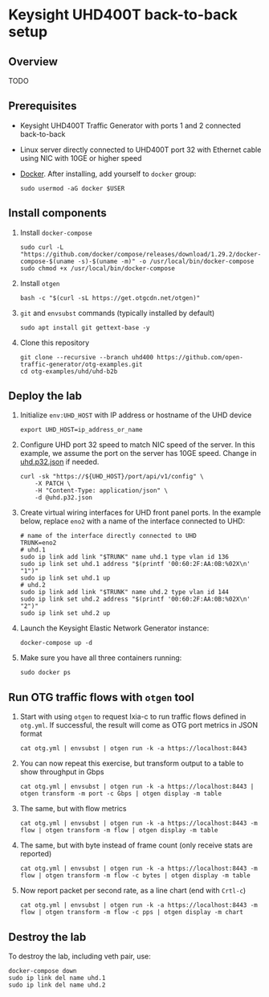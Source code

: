 # Keysight UHD400T back-to-back setup

## Overview
TODO

## Prerequisites

* Keysight UHD400T Traffic Generator with ports 1 and 2 connected back-to-back
* Linux server directly connected to UHD400T port 32 with Ethernet cable using NIC with 10GE or higher speed
* [Docker](https://docs.docker.com/engine/install/). After installing, add yourself to `docker` group:

    ```Shell
    sudo usermod -aG docker $USER
    ```
## Install components

1. Install `docker-compose`

    ```Shell
    sudo curl -L "https://github.com/docker/compose/releases/download/1.29.2/docker-compose-$(uname -s)-$(uname -m)" -o /usr/local/bin/docker-compose
    sudo chmod +x /usr/local/bin/docker-compose
    ```

2. Install `otgen`

    ```Shell
    bash -c "$(curl -sL https://get.otgcdn.net/otgen)"
    ```

3. `git` and `envsubst` commands (typically installed by default)

    ```Shell
    sudo apt install git gettext-base -y
    ```

4. Clone this repository

    ```Shell
    git clone --recursive --branch uhd400 https://github.com/open-traffic-generator/otg-examples.git
    cd otg-examples/uhd/uhd-b2b
    ```

## Deploy the lab

1. Initialize `env:UHD_HOST` with IP address or hostname of the UHD device

    ```Shell
    export UHD_HOST=ip_address_or_name
    ```

2. Configure UHD port 32 speed to match NIC speed of the server. In this example, we assume the port on the server has 10GE speed. Change in [uhd.p32.json](uhd.p32.json) if needed.

    ```Shell
    curl -sk "https://${UHD_HOST}/port/api/v1/config" \
        -X PATCH \
        -H "Content-Type: application/json" \
        -d @uhd.p32.json
    ```

3. Create virtual wiring interfaces for UHD front panel ports. In the example below, replace `eno2` with a name of the interface connected to UHD:

    ```Shell
    # name of the interface directly connected to UHD
    TRUNK=eno2
    # uhd.1
    sudo ip link add link "$TRUNK" name uhd.1 type vlan id 136
    sudo ip link set uhd.1 address "$(printf '00:60:2F:AA:0B:%02X\n' "1")"
    sudo ip link set uhd.1 up
    # uhd.2
    sudo ip link add link "$TRUNK" name uhd.2 type vlan id 144
    sudo ip link set uhd.2 address "$(printf '00:60:2F:AA:0B:%02X\n' "2")"
    sudo ip link set uhd.2 up
    ```

4. Launch the Keysight Elastic Network Generator instance:

    ```Shell
    docker-compose up -d
    ```

5. Make sure you have all three containers running:

    ```Shell
    sudo docker ps
    ```

## Run OTG traffic flows with `otgen` tool

1. Start with using `otgen` to request Ixia-c to run traffic flows defined in `otg.yml`. If successful, the result will come as OTG port metrics in JSON format

    ```Shell
    cat otg.yml | envsubst | otgen run -k -a https://localhost:8443
    ```

2. You can now repeat this exercise, but transform output to a table to show throughput in Gbps

    ```Shell
    cat otg.yml | envsubst | otgen run -k -a https://localhost:8443 | otgen transform -m port -c Gbps | otgen display -m table
    ```

3. The same, but with flow metrics

    ```Shell
    cat otg.yml | envsubst | otgen run -k -a https://localhost:8443 -m flow | otgen transform -m flow | otgen display -m table
    ```

4. The same, but with byte instead of frame count (only receive stats are reported)

    ```Shell
    cat otg.yml | envsubst | otgen run -k -a https://localhost:8443 -m flow | otgen transform -m flow -c bytes | otgen display -m table
    ```

5. Now report packet per second rate, as a line chart (end with `Crtl-c`)

    ```Shell
    cat otg.yml | envsubst | otgen run -k -a https://localhost:8443 -m flow | otgen transform -m flow -c pps | otgen display -m chart
    ```

## Destroy the lab

To destroy the lab, including veth pair, use:

```Shell
docker-compose down
sudo ip link del name uhd.1
sudo ip link del name uhd.2
```

